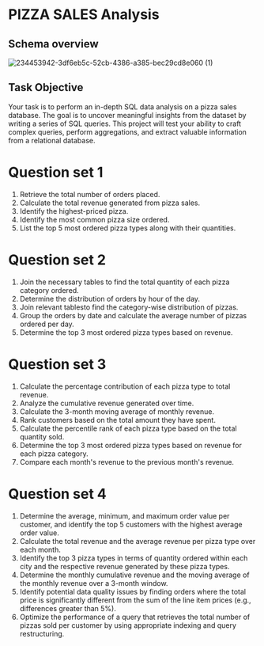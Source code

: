 # PIZZA SALES Analysis

## Schema overview

![234453942-3df6eb5c-52cb-4386-a385-bec29cd8e060 (1)](https://github.com/user-attachments/assets/c7c10a2c-926c-4858-93e4-78a33a41bc5e)


## Task Objective

Your task is to perform an in-depth SQL data analysis on a pizza sales database.
The goal is to uncover meaningful insights from the dataset by writing a series of
SQL queries. This project will test your ability to craft complex queries, perform
aggregations, and extract valuable information from a relational database.
# Question set 1
1. Retrieve the total number of orders placed.
2. Calculate the total revenue generated from pizza sales.
3. Identify the highest-priced pizza.
4. Identify the most common pizza size ordered.
5. List the top 5 most ordered pizza types along with their quantities.
# Question set 2
1. Join the necessary tables to find the total quantity of each pizza category
ordered.
2. Determine the distribution of orders by hour of the day.
3. Join relevant tablesto find the category-wise distribution of pizzas.
4. Group the orders by date and calculate the average number of pizzas
ordered per day.
5. Determine the top 3 most ordered pizza types based on revenue.
# Question set 3
1. Calculate the percentage contribution of each pizza type to total revenue.
2. Analyze the cumulative revenue generated over time.
3. Calculate the 3-month moving average of monthly revenue.
4. Rank customers based on the total amount they have spent.
5. Calculate the percentile rank of each pizza type based on the total quantity
sold.
6. Determine the top 3 most ordered pizza types based on revenue for each
pizza category.
7. Compare each month's revenue to the previous month's revenue.
# Question set 4
1. Determine the average, minimum, and maximum order value per customer,
and identify the top 5 customers with the highest average order value.
2. Calculate the total revenue and the average revenue per pizza type over
each month.
3. Identify the top 3 pizza types in terms of quantity ordered within each city
and the respective revenue generated by these pizza types.
4. Determine the monthly cumulative revenue and the moving average of the
monthly revenue over a 3-month window.
5. Identify potential data quality issues by finding orders where the total price
is significantly different from the sum of the line item prices (e.g.,
differences greater than 5%).
6. Optimize the performance of a query that retrieves the total number of
pizzas sold per customer by using appropriate indexing and query
restructuring.
